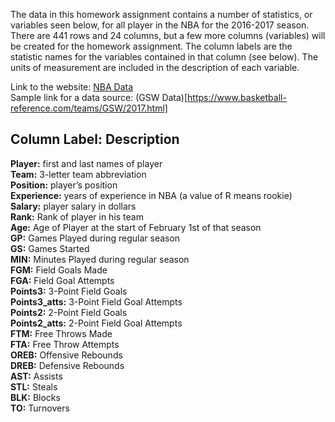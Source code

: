 The data in this homework assignment contains a number of statistics, or variables seen below, for all player in the NBA for the 2016-2017 season.  There are 441 rows and 24 columns, but a few more columns (variables) will be created for the homework assignment.  The column labels are the statistic names for the variables contained in that column (see below).  The units of measurement are included in the description of each variable.

Link to the website: [NBA Data](www.basketball-reference.com)  
Sample link for a data source: (GSW Data)[https://www.basketball-reference.com/teams/GSW/2017.html]

__Column Label:__ Description
--------------------------------
__Player:__        first and last names of player  
__Team:__          3-letter team abbreviation  
__Position:__      player’s position  
__Experience:__    years of experience in NBA (a value of R means rookie)  
__Salary:__        player salary in dollars  
__Rank:__          Rank of player in his team  
__Age:__           Age of Player at the start of February 1st of that season  
__GP:__            Games Played during regular season  
__GS:__            Games Started  
__MIN:__           Minutes Played during regular season  
__FGM:__           Field Goals Made  
__FGA:__           Field Goal Attempts  
__Points3:__       3-Point Field Goals  
__Points3_atts:__  3-Point Field Goal Attempts  
__Points2:__       2-Point Field Goals  
__Points2_atts:__  2-Point Field Goal Attempts  
__FTM:__           Free Throws Made  
__FTA:__          Free Throw Attempts  
__OREB:__          Offensive Rebounds  
__DREB:__          Defensive Rebounds  
__AST:__           Assists  
__STL:__           Steals  
__BLK:__           Blocks  
__TO:__            Turnovers  